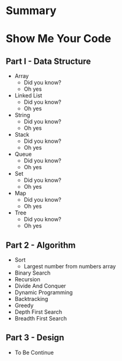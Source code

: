 # Summary

# Show Me Your Code

## Part I - Data Structure
* Array
    * Did you know?
    * Oh yes
* Linked List
    * Did you know?
    * Oh yes
*  String
    * Did you know?
    * Oh yes
* Stack
    * Did you know?
    * Oh yes
* Queue
    * Did you know?
    * Oh yes
* Set
    * Did you know?
    * Oh yes
* Map
    * Did you know?
    * Oh yes
* Tree
    * Did you know?
    * Oh yes

## Part 2 - Algorithm
* Sort
    * Largest number from numbers array
* Binary Search
* Recursion
* Divide And Conquer
* Dynamic Programming
* Backtracking
* Greedy
* Depth First Search
* Breadth First Search
## Part 3 - Design
* To Be Continue
